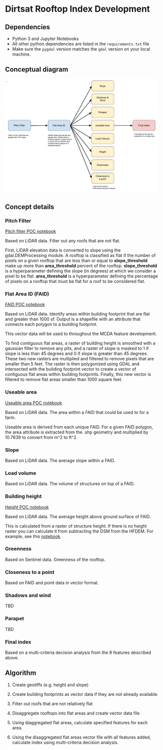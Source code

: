 # Dirtsat Rooftop Index Development

## Dependencies
- Python 3 and Jupyter Notebooks
- All other python dependencies are listed in the `requirements.txt` file
- Make sure the `pygdal` version matches the `gdal` version on your local machine. 

## Conceptual diagram
![concept diagram](imgs/RooftopIndexWorkflow.jpg)

## Concept details

### Pitch Filter
[Pitch filter POC notebook](roof_pitch/lidar_roof_pitch.ipynb)

Based on LiDAR data. Filter out any roofs that are not flat. 

First, LiDAR elevation data is converted to slope using the gdal.DEMProcessing module. A rooftop is classified as flat if the number of pixels on a given rooftop that are less than or equal to **slope_threshold** make up more than **area_threshold** percent of the rooftop. **slope_threshold** is a hyperparameter defining the slope (in degrees) at which we consider a pixel to be flat. **area_threshold** is a hyperparameter defining the percentage of pixels on a rooftop that must be flat for a roof to be considered flat. 

### Flat Area ID (FAID)
[FAID POC notebook](useable_area/flat_area.ipynb)

Based on LiDAR data. Identify areas within building footprint that are flat and greater than 1000 sf. Output is a shapefile with an attribute that connects each polygon to a building footprint. 

This vector data will be used to throughout the MCDA feature development. 

To find contiguous flat areas, a raster of building height is smoothed with a gaussian filter to remove any pits, and a raster of slope is masked to 1 if slope is less than 45 degrees and 0 if slope is greater than 45 degrees. These two new rasters are multiplied and filtered to remove pixels that are smaller than 5 feet. The raster is then polygonized using GDAL and intersected with the building footprint vector to create a vector of contiguous flat areas within building footprints. Finally, this new vector is filtered to remove flat areas smaller than 1000 square feet. 


### Useable area
[Useable area POC notebook](useable_area/flat_area.ipynb)

Based on LiDAR data. The area within a FAID that could be used to for a farm. 

Useable area is derived from each unique FAID. For a given FAID polygon, the area attribute is extracted from the .shp geometry and multiplied by 10.7639 to convert from m^2 to ft^2.

### Slope
Based on LiDAR data. The average slope within a FAID.

### Load volume
Based on LiDAR data. The volume of structures on top of a FAID. 

### Building height
[Height POC notebook](roof_height/roof_height.ipynb)

Based on LiDAR data. The average height above ground surface of FAID.

This is calculated from a raster of structure height. If there is no height raster you can calculate it from subtracting the DSM from the HFDEM. For example, see this [notebook](roof_height/caculate_height_raster.ipynb).  

### Greenness
Based on Sentinel data. Greenness of the rooftop. 

### Closeness to a point
Based on FAID and point data in vector format. 

### Shadows and wind
TBD

### Parapet
TBD

### Final index
Based on a multi-criteria decision analysis from the 8 features described above. 

## Algorithm

1. Create geotiffs (e.g. height and slope)

2. Create building footprints as vector data if they are not already available.

3. Filter out roofs that are not relatively flat

4. Disaggregate rooftops into flat areas and create vector data file

5. Using diaggregated flat areas, calculate specified features for each area.

6. Using the disaggregated flat areas vector file with all features added, calculate index using multi-criteria decision analysis.  